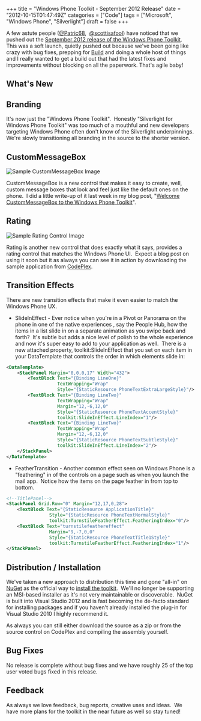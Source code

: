 +++
title = "Windows Phone Toolkit - September 2012 Release"
date = "2012-10-15T01:47:49Z"
categories = ["Code"]
tags = ["Microsoft", "Windows Phone", "Silverlight"]
draft = false
+++

A few astute people ([@Patric68](http://twitter.com/Patric68),&nbsp; [@scottisafool](http://twitter.com/scottisafool)) have noticed that we pushed out the [September 2012 release of the Windows Phone Toolkit](http://silverlight.codeplex.com/releases/view/94435).&nbsp; This was a soft launch, quietly pushed out because we've been going like crazy with bug fixes, prepping for [Build](http://www.buildwindows.com/) and doing a whole host of things and I really wanted to get a build out that had the latest fixes and improvements without blocking on all the paperwork. That's agile baby!

## What's New

## Branding

It's now just the "Windows Phone Toolkit".&nbsp; Honestly "Silverlight for Windows Phone Toolkit" was too much of a mouthful and new developers targeting Windows Phone often don't know of the Silverlight underpinnings.&nbsp; We're slowly transitioning all branding in the source to the shorter version.

## CustomMessageBox

![Sample CustomMessageBox Image](/images/SampleMessageBox.png "CustomMessageBox")

CustomMessageBox is a new control that makes it easy to create, well, custom message boxes that look and feel just like the default ones on the phone.&nbsp; I did a little write-up of it last week in my blog post, "[Welcome CustomMessageBox to the Windows Phone Toolkit](/posts/welcome-custommessagebox-to-the-windows-phone-toolkit/)".

## Rating

![Sample Rating Control Image](/images/SampleRatingControl.png "Rating")

Rating is another new control that does exactly what it says, provides a rating control that matches the Windows Phone UI.&nbsp; Expect a blog post on using it soon but it as always you can see it in action by downloading the sample application from [CodePlex](http://silverlight.codeplex.com).

## Transition Effects

There are new transition effects that make it even easier to match the Windows Phone UX.

* SlideInEffect - Ever notice when you're in a Pivot or Panorama on the phone in one of the native experiences , say the People Hub, how the items in a list slide in on a separate animation as you swipe back and forth?&nbsp; It's subtle but adds a nice level of polish to the whole experience and now it's super easy to add to your application as well.&nbsp; There is a new attached property, toolkit:SlideInEffect that you set on each item in your DataTemplate that controls the order in which elements slide in:

```xml
<DataTemplate>
    <StackPanel Margin="0,0,0,17" Width="432">
        <TextBlock Text="{Binding LineOne}"
                   TextWrapping="Wrap"
                   Style="{StaticResource PhoneTextExtraLargeStyle}"/>
        <TextBlock Text="{Binding LineTwo}"
                   TextWrapping="Wrap"
                   Margin="12,-6,12,0"
                   Style="{StaticResource PhoneTextAccentStyle}"
                   toolkit:SlideInEffect.LineIndex="1"/>
        <TextBlock Text="{Binding LineTwo}"
                   TextWrapping="Wrap"
                   Margin="12,-6,12,0"
                   Style="{StaticResource PhoneTextSubtleStyle}"
                   toolkit:SlideInEffect.LineIndex="2"/>
    </StackPanel>
</DataTemplate>
```

* FeatherTransition - Another common effect seen on Windows Phone is a "feathering" in of the controls on a page such as when you launch the mail app.&nbsp; Notice how the items on the page feather in from top to bottom.

```xml
<!--TitlePanel-->
<StackPanel Grid.Row="0" Margin="12,17,0,28">
    <TextBlock Text="{StaticResource ApplicationTitle}" 
                Style="{StaticResource PhoneTextNormalStyle}"
                toolkit:TurnstileFeatherEffect.FeatheringIndex="0"/>
    <TextBlock Text="turnstilefeathereffect" 
                Margin="9,-7,0,0" 
                Style="{StaticResource PhoneTextTitle1Style}"
                toolkit:TurnstileFeatherEffect.FeatheringIndex="1"/>
</StackPanel>
```

## Distribution / Installation

We've taken a new approach to distribution this time and gone "all-in" on [NuGet](http://nuget.org) as the official way to [install the toolkit](http://nuget.org/packages/SilverlightToolkitWP).&nbsp; We'll no longer be supporting an MSI-based installer as it's not very maintainable or discoverable.&nbsp; NuGet is built into Visual Studio 2012 and is fast becoming the de-facto standard for installing packages and if you haven't already installed the plug-in for Visual Studio 2010 I highly recommend it.

As always you can still either download the source as a zip or from the source control on CodePlex and compiling the assembly yourself.

## Bug Fixes

No release is complete without bug fixes and we have roughly 25 of the top user voted bugs fixed in this release.

## Feedback

As always we love feedback, bug reports, creative uses and ideas.&nbsp; We have more plans for the toolkit in the near future as well so stay tuned!
